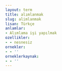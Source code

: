 ```yaml
---
layout: term
title: alımlanmak
slug: alimlanmak
lisan: Türkçe
anlamlar:
- Alımlama işi yapılmak
ozellikler:
- - nesnesiz
ornekler:
- - ''
orneklerkaynak:
- - ''
---
```


